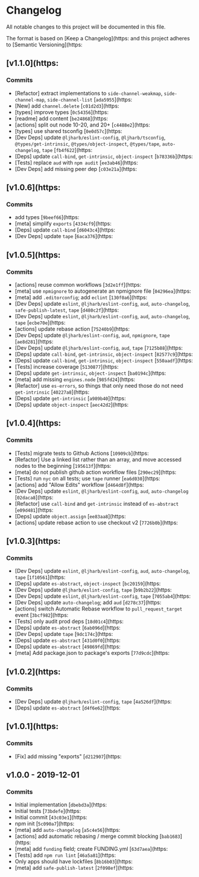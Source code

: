 # Changelog

All notable changes to this project will be documented in this file.

The format is based on [Keep a Changelog](https:
and this project adheres to [Semantic Versioning](https:

## [v1.1.0](https:

### Commits

- [Refactor] extract implementations to `side-channel-weakmap`, `side-channel-map`, `side-channel-list` [`ada5955`](https:
- [New] add `channel.delete` [`c01d2d3`](https:
- [types] improve types [`0c54356`](https:
- [readme] add content [`be24868`](https:
- [actions] split out node 10-20, and 20+ [`c4488e2`](https:
- [types] use shared tsconfig [`0e0d57c`](https:
- [Dev Deps] update `@ljharb/eslint-config`, `@ljharb/tsconfig`, `@types/get-intrinsic`, `@types/object-inspect`, `@types/tape`, `auto-changelog`, `tape` [`fb4f622`](https:
- [Deps] update `call-bind`, `get-intrinsic`, `object-inspect` [`b78336b`](https:
- [Tests] replace `aud` with `npm audit` [`ee3ab46`](https:
- [Dev Deps] add missing peer dep [`c03e21a`](https:

## [v1.0.6](https:

### Commits

- add types [`9beef66`](https:
- [meta] simplify `exports` [`4334cf9`](https:
- [Deps] update `call-bind` [`d6043c4`](https:
- [Dev Deps] update `tape` [`6aca376`](https:

## [v1.0.5](https:

### Commits

- [actions] reuse common workflows [`3d2e1ff`](https:
- [meta] use `npmignore` to autogenerate an npmignore file [`04296ea`](https:
- [meta] add `.editorconfig`; add `eclint` [`130f0a6`](https:
- [Dev Deps] update `eslint`, `@ljharb/eslint-config`, `aud`, `auto-changelog`, `safe-publish-latest`, `tape` [`d480c2f`](https:
- [Dev Deps] update `eslint`, `@ljharb/eslint-config`, `aud`, `auto-changelog`, `tape` [`ecbe70e`](https:
- [actions] update rebase action [`75240b9`](https:
- [Dev Deps] update `@ljharb/eslint-config`, `aud`, `npmignore`, `tape` [`ae8d281`](https:
- [Dev Deps] update `@ljharb/eslint-config`, `aud`, `tape` [`7125b88`](https:
- [Deps] update `call-bind`, `get-intrinsic`, `object-inspect` [`82577c9`](https:
- [Deps] update `call-bind`, `get-intrinsic`, `object-inspect` [`550aadf`](https:
- [Tests] increase coverage [`5130877`](https:
- [Deps] update `get-intrinsic`, `object-inspect` [`ba0194c`](https:
- [meta] add missing `engines.node` [`985fd24`](https:
- [Refactor] use `es-errors`, so things that only need those do not need `get-intrinsic` [`40227a8`](https:
- [Deps] update `get-intrinsic` [`a989b40`](https:
- [Deps] update `object-inspect` [`aec42d2`](https:

## [v1.0.4](https:

### Commits

- [Tests] migrate tests to Github Actions [`10909cb`](https:
- [Refactor] Use a linked list rather than an array, and move accessed nodes to the beginning [`195613f`](https:
- [meta] do not publish github action workflow files [`290ec29`](https:
- [Tests] run `nyc` on all tests; use `tape` runner [`ea6d030`](https:
- [actions] add "Allow Edits" workflow [`d464d8f`](https:
- [Dev Deps] update `eslint`, `@ljharb/eslint-config`, `aud`, `auto-changelog` [`02daca8`](https:
- [Refactor] use `call-bind` and `get-intrinsic` instead of `es-abstract` [`e09d481`](https:
- [Deps] update `object.assign` [`ee83aa8`](https:
- [actions] update rebase action to use checkout v2 [`7726b0b`](https:

## [v1.0.3](https:

### Commits

- [Dev Deps] update `eslint`, `@ljharb/eslint-config`, `aud`, `auto-changelog`, `tape` [`1f10561`](https:
- [Deps] update `es-abstract`, `object-inspect` [`bc20159`](https:
- [Dev Deps] update `@ljharb/eslint-config`, `tape` [`b9b2b22`](https:
- [Dev Deps] update `eslint`, `@ljharb/eslint-config`, `tape` [`7055ab4`](https:
- [Dev Deps] update `auto-changelog`; add `aud` [`d278c37`](https:
- [actions] switch Automatic Rebase workflow to `pull_request_target` event [`3bcf982`](https:
- [Tests] only audit prod deps [`18d01c4`](https:
- [Deps] update `es-abstract` [`6ab096d`](https:
- [Dev Deps] update `tape` [`9dc174c`](https:
- [Deps] update `es-abstract` [`431d0f0`](https:
- [Deps] update `es-abstract` [`49869fd`](https:
- [meta] Add package.json to package's exports [`77d9cdc`](https:

## [v1.0.2](https:

### Commits

- [Dev Deps] update `@ljharb/eslint-config`, `tape` [`4a526df`](https:
- [Deps] update `es-abstract` [`d4f6e62`](https:

## [v1.0.1](https:

### Commits

- [Fix] add missing "exports" [`d212907`](https:

## v1.0.0 - 2019-12-01

### Commits

- Initial implementation [`dbebd3a`](https:
- Initial tests [`73bdefe`](https:
- Initial commit [`43c03e1`](https:
- npm init [`5c090a7`](https:
- [meta] add `auto-changelog` [`a5c4e56`](https:
- [actions] add automatic rebasing / merge commit blocking [`bab1683`](https:
- [meta] add `funding` field; create FUNDING.yml [`63d7aea`](https:
- [Tests] add `npm run lint` [`46a5a81`](https:
- Only apps should have lockfiles [`8b16b03`](https:
- [meta] add `safe-publish-latest` [`2f098ef`](https:
